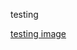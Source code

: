 testing


[testing image](https://github.com/J4ck3lXploit/HTB-writeups/blob/7a7dff1065eedb075755392fd2d219b1c816fa02/addslashes.png) 
